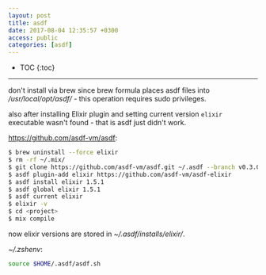 ```yaml
---
layout: post
title: asdf
date: 2017-08-04 12:35:57 +0300
access: public
categories: [asdf]
---
```


<!-- more -->

* TOC
{:toc}
<hr>

don't install via brew since brew formula places asdf files into
_/usr/local/opt/asdf/_ - this operation requires sudo privileges.

also after installing Elixir plugin and setting current version
`elixir` executable wasn't found - that is asdf just didn't work.

<https://github.com/asdf-vm/asdf>:

```sh
$ brew uninstall --force elixir
$ rm -rf ~/.mix/
$ git clone https://github.com/asdf-vm/asdf.git ~/.asdf --branch v0.3.0
$ asdf plugin-add elixir https://github.com/asdf-vm/asdf-elixir
$ asdf install elixir 1.5.1
$ asdf global elixir 1.5.1
$ asdf current elixir
$ elixir -v
$ cd <project>
$ mix compile
```

now elixir versions are stored in _~/.asdf/installs/elixir/_.

_~/.zshenv_:

```zsh
source $HOME/.asdf/asdf.sh
```
